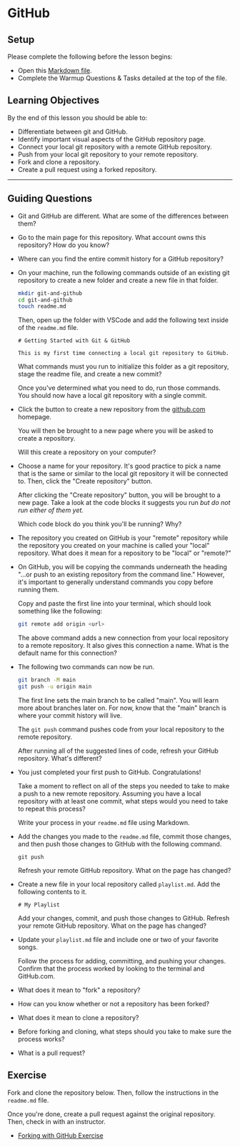 # GitHub

## Setup

Please complete the following before the lesson begins:

- Open this [Markdown file](./warmup.md).
- Complete the Warmup Questions & Tasks detailed at the top of the file.

## Learning Objectives

By the end of this lesson you should be able to:

- Differentiate between git and GitHub.
- Identify important visual aspects of the GitHub repository page.
- Connect your local git repository with a remote GitHub repository.
- Push from your local git repository to your remote repository.
- Fork and clone a repository.
- Create a pull request using a forked repository.

---

## Guiding Questions

- Git and GitHub are different. What are some of the differences between them?

- Go to the main page for this repository. What account owns this repository? How do you know?

- Where can you find the entire commit history for a GitHub repository?

- On your machine, run the following commands outside of an existing git repository to create a new folder and create a new file in that folder.

  ```bash
  mkdir git-and-github
  cd git-and-github
  touch readme.md
  ```

  Then, open up the folder with VSCode and add the following text inside of the `readme.md` file.

  ```
  # Getting Started with Git & GitHub

  This is my first time connecting a local git repository to GitHub.
  ```

  What commands must you run to initialize this folder as a git repository, stage the readme file, and create a new commit?

  Once you've determined what you need to do, run those commands. You should now have a local git repository with a single commit.

- Click the button to create a new repository from the [github.com](https://github.com) homepage.

  You will then be brought to a new page where you will be asked to create a repository.

  Will this create a repository on your computer?

- Choose a name for your repository. It's good practice to pick a name that is the same or similar to the local git repository it will be connected to. Then, click the "Create repository" button.

  After clicking the "Create repository" button, you will be brought to a new page. Take a look at the code blocks it suggests you run _but do not run either of them yet._

  Which code block do you think you'll be running? Why?

- The repository you created on GitHub is your "remote" repository while the repository you created on your machine is called your "local" repository. What does it mean for a repository to be "local" or "remote?"

- On GitHub, you will be copying the commands underneath the heading "...or push to an existing repository from the command line." However, it's important to generally understand commands you copy before running them.

  Copy and paste the first line into your terminal, which should look something like the following:

  ```bash
  git remote add origin <url>
  ```

  The above command adds a new connection from your local repository to a remote repository. It also gives this connection a name. What is the default name for this connection?

- The following two commands can now be run.

  ```bash
  git branch -M main
  git push -u origin main
  ```

  The first line sets the main branch to be called "main". You will learn more about branches later on. For now, know that the "main" branch is where your commit history will live.

  The `git push` command pushes code from your local repository to the remote repository.

  After running all of the suggested lines of code, refresh your GitHub repository. What's different?

- You just completed your first push to GitHub. Congratulations!

  Take a moment to reflect on all of the steps you needed to take to make a push to a new remote repository. Assuming you have a local repository with at least one commit, what steps would you need to take to repeat this process?

  Write your process in your `readme.md` file using Markdown.

- Add the changes you made to the `readme.md` file, commit those changes, and then push those changes to GitHub with the following command.

  ```
  git push
  ```

  Refresh your remote GitHub repository. What on the page has changed?

- Create a new file in your local repository called `playlist.md`. Add the following contents to it.

  ```
  # My Playlist
  ```

  Add your changes, commit, and push those changes to GitHub. Refresh your remote GitHub repository. What on the page has changed?

- Update your `playlist.md` file and include one or two of your favorite songs.

  Follow the process for adding, committing, and pushing your changes. Confirm that the process worked by looking to the terminal and GitHub.com.

- What does it mean to "fork" a repository?

- How can you know whether or not a repository has been forked?

- What does it mean to clone a repository?

- Before forking and cloning, what steps should you take to make sure the process works?

- What is a pull request?

## Exercise

Fork and clone the repository below. Then, follow the instructions in the `readme.md` file.

Once you're done, create a pull request against the original repository. Then, check in with an instructor.

- [Forking with GitHub Exercise](https://github.com/joinpursuit/8-0-forking-with-github-exercise)
